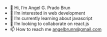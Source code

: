 - 👋 Hi, I’m Angel G. Prado Brun
- 👀 I’m interested in web development
- 🌱 I’m currently learning about javascript
- 💞️ I’m looking to collaborate on react.js
- 📫 How to reach me angelbrunn@gmail.com

<!---
angelbrunn/angelbrunn is a ✨ special ✨ repository because its `README.md` (this file) appears on your GitHub profile.
You can click the Preview link to take a look at your changes.
--->
